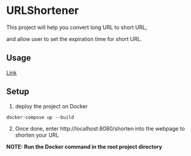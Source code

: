 # URLShortener

This project will help you convert long URL to short URL,

and allow user to set the expiration time for short URL.

## Usage

[Link](https://drive.google.com/file/d/1_yZyP1PF0BiUaR1WcTTOGwPIDxRK_yLz/view?usp=sharing)

## Setup

1. deploy the project on Docker

`docker-compose up --build`

2. Once done, enter http://localhost:8080/shorten into the webpage to shorten your URL

**NOTE: Run the Docker command in the root project directory**